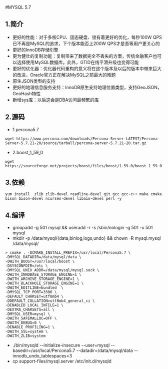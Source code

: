 #MYSQL 5.7

## 1.简介
* 更好的性能：对于多核CPU、固态硬盘、锁有着更好的优化，每秒100W QPS已不再是MySQL的追求，下个版本能否上200W QPS才是吾等用户更关心的
* 更好的InnoDB存储引擎
* 更为健壮的复制功能：复制带来了数据完全不丢失的方案，传统金融客户也可以选择使用MySQL数据库。此外，GTID在线平滑升级也变得可能
* 更好的优化器：优化器代码重构的意义将在这个版本及以后的版本中带来巨大的改进，Oracle官方正在解决MySQL之前最大的难题
* 原生JSON类型的支持
* 更好的地理信息服务支持：InnoDB原生支持地理位置类型，支持GeoJSON，GeoHash特性
* 新增sys库：以后这会是DBA访问最频繁的库 

## 2.源码
* 1.percona5.7
```
wget https://www.percona.com/downloads/Percona-Server-LATEST/Percona-Server-5.7.21-20/source/tarball/percona-server-5.7.21-20.tar.gz
```
* 2.boost_1_59_0
```
wget https://sourceforge.net/projects/boost/files/boost/1.59.0/boost_1_59_0.tar.gz/download
```

## 3.依赖
```
yum install  zlib zlib-devel readline-devel git gcc gcc-c++ make cmake bison bison-devel ncurses-devel libaio-devel perl -y
```
## 4.编译

* groupadd -g 501 mysql  &&  useradd -r -s /sbin/nologin -g 501 -u 501 mysql
* mkdir -p /data/mysql/{data,binlog,logs,undo} &&  chown -R mysql.mysql /data/mysql/

```
> cmake . -DCMAKE_INSTALL_PREFIX=/usr/local/Percona5.7 \
-DMYSQL_DATADIR=/data/mysql/data \
-DWITH_BOOST=/usr/local/boost \
-DSYSCONFDIR=/etc \
-DMYSQL_UNIX_ADDR=/data/mysql/mysql.sock \
-DWITH_INNOBASE_STORAGE_ENGINE=1 \
-DWITH_ARCHIVE_STORAGE_ENGINE=1 \
-DWITH_BLACKHOLE_STORAGE_ENGINE=1 \
-DWITH_EDITLINE=bundled  \
-DMYSQL_TCP_PORT=3306 \
-DEFAULT_CHARSET=utf8mb4 \
-DDEFAULT_COLLATION=utf8mb4_general_ci \
-DENABLED_LOCAL_INFILE=1 \
-DEXTRA_CHARSETS=all \
-DMYSQL_USER=mysql \
-DWITH_SAFEMALLOC=OFF \
-DWITH_DEBUG=0 \  
-DENABLE_PROFILING=1 \
-DWITH_SSL=system \
-DWITH_ZLIB=system
```

* ./bin/mysqld --initialize-insecure --user=mysql --basedir=/usr/local/Percona5.7 --datadir=/data/mysql/data --innodb_undo_tablespaces=3
* cp support-files/mysql.server /etc/init.d/mysqld

